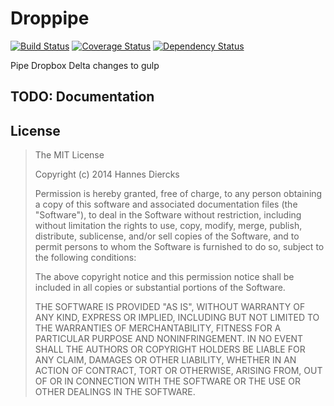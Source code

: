 Droppipe
========

[![Build Status](https://travis-ci.org/Xiphe/droppipe.svg)](https://travis-ci.org/Xiphe/droppipe)
[![Coverage Status](https://coveralls.io/repos/Xiphe/droppipe/badge.png)](https://coveralls.io/r/Xiphe/droppipe)
[![Dependency Status](https://david-dm.org/Xiphe/droppipe.svg)](https://david-dm.org/Xiphe/droppipe)

Pipe Dropbox Delta changes to gulp


TODO: Documentation
-------------------


License
-------

> The MIT License
> 
> Copyright (c) 2014 Hannes Diercks
> 
> Permission is hereby granted, free of charge, to any person obtaining a copy
> of this software and associated documentation files (the "Software"), to deal
> in the Software without restriction, including without limitation the rights
> to use, copy, modify, merge, publish, distribute, sublicense, and/or sell
> copies of the Software, and to permit persons to whom the Software is
> furnished to do so, subject to the following conditions:
> 
> The above copyright notice and this permission notice shall be included in
> all copies or substantial portions of the Software.
> 
> THE SOFTWARE IS PROVIDED "AS IS", WITHOUT WARRANTY OF ANY KIND, EXPRESS OR
> IMPLIED, INCLUDING BUT NOT LIMITED TO THE WARRANTIES OF MERCHANTABILITY,
> FITNESS FOR A PARTICULAR PURPOSE AND NONINFRINGEMENT. IN NO EVENT SHALL THE
> AUTHORS OR COPYRIGHT HOLDERS BE LIABLE FOR ANY CLAIM, DAMAGES OR OTHER
> LIABILITY, WHETHER IN AN ACTION OF CONTRACT, TORT OR OTHERWISE, ARISING FROM,
> OUT OF OR IN CONNECTION WITH THE SOFTWARE OR THE USE OR OTHER DEALINGS IN
> THE SOFTWARE.

